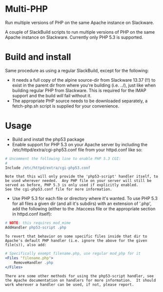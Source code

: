 Multi-PHP
=========

Run multiple versions of PHP on the same Apache instance on Slackware.

A couple of SlackBuild scripts to run multiple versions of PHP on the same
Apache instance on Slackware.  Currently only PHP 5.3 is supported.


Build and install
========
Same procedure as using a regular SlackBuild, except for the following:
*   It needs a full copy of the alpine source-dir from Slackware 13.37 (!!)
    to exist in the parent dir from where you're building (i.e. ../), just
    like when building regular PHP from Slackware.  This is required for the
    IMAP support and the build *will* fail without it.
*   The appropriate PHP source needs to be downloaded separately, a
    fetch-php.sh script is supplied for your convenience.


Usage
=====
*   Build and install the php53 package
*   Enable support for PHP 5.3 on your Apache server by including the
    /etc/httpd/extra/cgi-php53.conf file from your httpd.conf like so:
```apache
# Uncomment the following line to enable PHP 5.3 CGI:
#
Include /etc/httpd/extra/cgi-php53.conf
```
    Note that this will only provide the 'php53-script' handler itself, to
    be used wherever needed.  Any PHP file on your server will still be
    served as before, PHP 5.3 is only used if explicitly enabled.
    See the cgi-php53.conf file for more information.
*   Use PHP 5.3 for each file or directory where it's wanted.
    To use PHP 5.3 for all files a given dir (and all it's subdirs) with an
    extension of '.php', add the following (either to the .htaccess file or
    the appropriate section in httpd.conf itself):
```apache
# NOTE: this requires mod_mime
AddHandler php53-script .php
```
    To revert that behavior on some specific files inside that dir to
    Apache's default PHP handler (i.e. ignore the above for the given
    file(s)), also add:
```apache
# Specifically exempt filename.php, use regular mod_php for it
<Files "filename.php">
    RemoveHandler .php
</Files>
```
    There are some other methods for using the php53-script handler, see
    the Apache documentation on handlers for more information.  It should
    work wherever a handler can be used, if not, please report.

